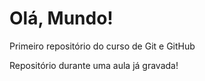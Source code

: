 # Olá, Mundo!
 Primeiro repositório do curso de Git e GitHub

 Repositório durante uma aula já gravada!

